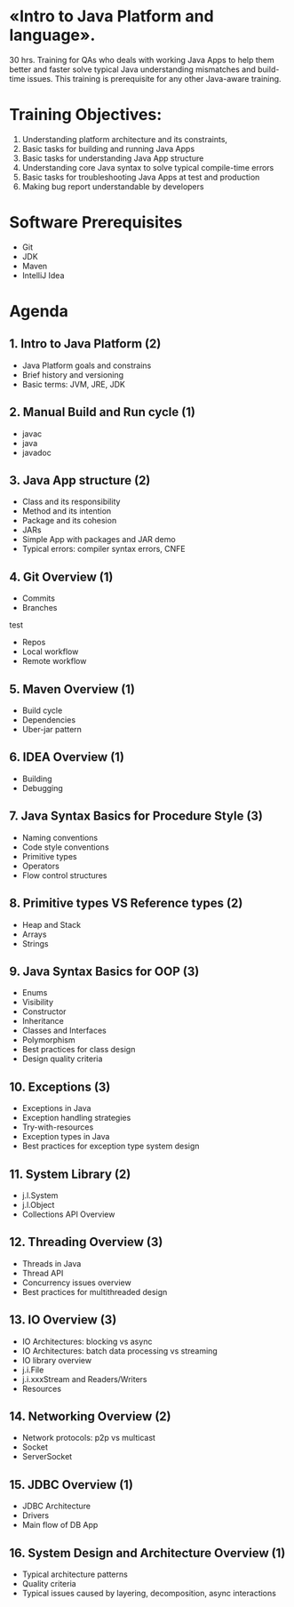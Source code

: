 ﻿# «Intro to Java Platform and language».
30 hrs.
Training for QAs who deals with working Java Apps to help them better and faster solve typical Java understanding mismatches and build-time issues.
This training is prerequisite for any other Java-aware training.

# Training Objectives:
1.	Understanding platform architecture and its constraints,
2.	Basic tasks for building and running Java Apps
3.	Basic tasks for understanding Java App structure
4.	Understanding core Java syntax to solve typical compile-time errors
5.	Basic tasks for troubleshooting Java Apps at test and production
6.	Making bug report understandable by developers

# Software Prerequisites
- Git
- JDK
- Maven
- IntelliJ Idea

# Agenda
## 1.	Intro to Java Platform (2)
- Java Platform goals and constrains
- Brief history and versioning
- Basic terms: JVM, JRE, JDK

## 2.	Manual Build and Run cycle (1)
- javac
- java
- javadoc

## 3.	Java App structure (2)
- Class and its responsibility
- Method and its intention
- Package and its cohesion
- JARs
- Simple App with packages and JAR demo
- Typical errors: compiler syntax errors, CNFE

## 4. Git Overview (1)
- Commits
- Branches

test
- Repos
- Local workflow
- Remote workflow

## 5.	Maven Overview (1)
- Build cycle
- Dependencies
- Uber-jar pattern

## 6.	IDEA Overview (1)
- Building
- Debugging

## 7.	Java Syntax Basics for Procedure Style (3)
- Naming conventions
- Code style conventions
- Primitive types
- Operators
- Flow control structures

## 8.	Primitive types VS Reference types (2)
- Heap and Stack
- Arrays
- Strings

## 9.	Java Syntax Basics for OOP (3)
- Enums
- Visibility
- Constructor
- Inheritance
- Classes and Interfaces
- Polymorphism
- Best practices for class design
- Design quality criteria

## 10.	Exceptions (3)
- Exceptions in Java
- Exception handling strategies
- Try-with-resources
- Exception types in Java
- Best practices for exception type system design

## 11.	System Library (2)
- j.l.System
- j.l.Object
- Collections API Overview

## 12.	Threading Overview (3)
- Threads in Java
- Thread API
- Concurrency issues overview
- Best practices for multithreaded design

## 13.	IO Overview (3)
- IO Architectures: blocking vs async
- IO Architectures: batch data processing vs streaming
- IO library overview
- j.i.File
- j.i.xxxStream and Readers/Writers
- Resources

## 14.	Networking Overview (2)
- Network protocols: p2p vs multicast
- Socket
- ServerSocket

## 15.	JDBC Overview (1)
- JDBC Architecture
- Drivers
- Main flow of DB App

## 16.	System Design and Architecture Overview (1)
- Typical architecture patterns
- Quality criteria
- Typical issues caused by layering, decomposition, async interactions
